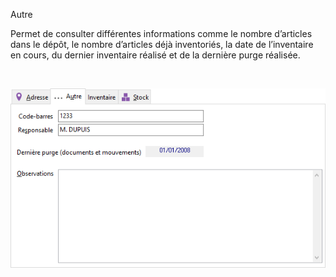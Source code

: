 






Autre




Permet de consulter différentes informations comme le nombre d’articles dans le dépôt, le nombre d’articles déjà inventoriés, la date de l’inventaire en cours, du dernier inventaire réalisé et de la dernière purge réalisée.


 


![](../../assets/images/Depots/3/OngletAutre.png)


